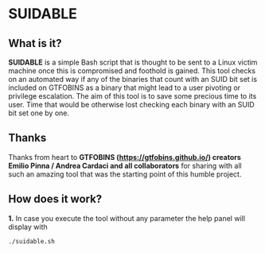 # SUIDABLE

## What is it?

**SUIDABLE** is a simple Bash script that is thought to be sent to a Linux victim machine once this is compromised and foothold is gained. This tool checks on an automated way if any of the binaries that count with an SUID bit set is included on GTFOBINS as a binary that might lead to a user pivoting or privilege escalation. The aim of this tool is to save some precious time to its user. Time that would be otherwise lost checking each binary with an SUID bit set one by one.

## Thanks

Thanks from heart to **GTFOBINS (https://gtfobins.github.io/) creators Emilio Pinna / Andrea Cardaci and all collaborators** for sharing with all such an amazing tool that was the starting point of this humble project.

## How does it work?

**1.** In case you execute the tool without any parameter the help panel will display with

````
./suidable.sh
````


